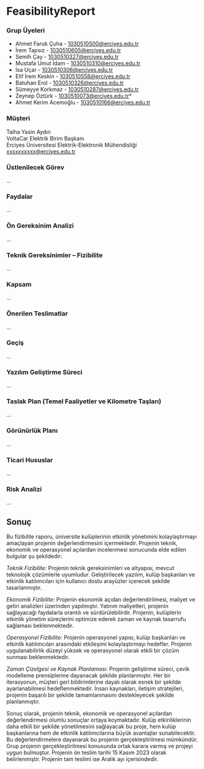 # FeasibilityReport
### Grup Üyeleri
- Ahmet Faruk Çuha - 1030510500@erciyes.edu.tr
- İrem Tapsız - 1030510605@erciyes.edu.tr
- Semih Çay - 1030510327@erciyes.edu.tr
- Mustafa Umut İdam  - 1030510310@erciyes.edu.tr
- İsa Uçar - 1030510306@erciyes.edu.tr
- Elif İrem Keskin - 1030510558@erciyes.edu.tr
- Batuhan Erol - 1030510326@erciyes.edu.tr
- Sümeyye Korkmaz - 1030510287@erciyes.edu.tr
- Zeynep Öztürk - 1030510073@erciyes.edu.tr*
- Ahmet Kerim Acemoğlu - 1030510166@erciyes.edu.tr

### Müşteri
Talha Yasin Aydın <br>
VoltaCar Elektrik Birim Başkanı <br>
Erciyes Üniversitesi Elektrik-Elektronik Mühendisliği <br>
xxxxxxxxxx@erciyes.edu.tr

### Üstlenilecek Görev
...

### Faydalar
...

### Ön Gereksinim Analizi
...

### Teknik Gereksinimler – Fizibilite
...

### Kapsam
...

### Önerilen Teslimatlar
...

### Geçiş
...

### Yazılım Geliştirme Süreci
...

### Taslak Plan (Temel Faaliyetler ve Kilometre Taşları)
...

### Görünürlük Planı
...

### Ticari Hususlar
...

### Risk Analizi
...


## Sonuç
Bu fizibilite raporu, üniversite kulüplerinin etkinlik yönetimini kolaylaştırmayı amaçlayan projenin değerlendirmesini içermektedir. Projenin teknik, ekonomik ve operasyonel açılardan incelenmesi sonucunda elde edilen bulgular şu şekildedir:

*Teknik Fizibilite:*
Projenin teknik gereksinimleri ve altyapısı, mevcut teknolojik çözümlerle uyumludur. Geliştirilecek yazılım, kulüp başkanları ve etkinlik katılımcıları için kullanıcı dostu arayüzler içerecek şekilde tasarlanmıştır.

*Ekonomik Fizibilite:*
Projenin ekonomik açıdan değerlendirilmesi, maliyet ve getiri analizleri üzerinden yapılmıştır. Yatırım maliyetleri, projenin sağlayacağı faydalarla orantılı ve sürdürülebilirdir. Projenin, kulüplerin etkinlik yönetim süreçlerini optimize ederek zaman ve kaynak tasarrufu sağlaması beklenmektedir.

*Operasyonel Fizibilite:*
Projenin operasyonel yapısı, kulüp başkanları ve etkinlik katılımcıları arasındaki etkileşimi kolaylaştırmayı hedefler. Projenin uygulanabilirlik düzeyi yüksek ve operasyonel olarak etkili bir çözüm sunması beklenmektedir.

*Zaman Çizelgesi ve Kaynak Planlaması:*
Projenin geliştirme süreci, çevik modelleme prensiplerine dayanacak şekilde planlanmıştır. Her bir iterasyonun, müşteri geri bildirimlerine dayalı olarak esnek bir şekilde ayarlanabilmesi hedeflenmektedir. İnsan kaynakları, iletişim stratejileri, projenin başarılı bir şekilde tamamlanmasını destekleyecek şekilde planlanmıştır.

Sonuç olarak, projenin teknik, ekonomik ve operasyonel açılardan değerlendirmesi olumlu sonuçlar ortaya koymaktadır. Kulüp etkinliklerinin daha etkili bir şekilde yönetilmesini sağlayacak bu proje, hem kulüp başkanlarına hem de etkinlik katılımcılarına büyük avantajlar sunabilecektir. Bu değerlendirmelere dayanarak bu projenin gerçekleştirilmesi mümkündür. Grup projenin gerçekleştirilmesi konusunda ortak karara varmış ve projeyi uygun bulmuştur. Projenin ön teslim tarihi 15 Kasım 2023 olarak belirlenmiştir. Projenin tam teslimi ise Aralık ayı içerisindedir.
